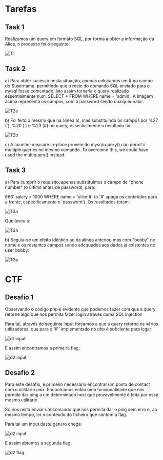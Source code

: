# Tarefas #

## Task 1

Realizamos um query em formato SQL, por forma a obter a informação da Alice, o processo foi o seguinte:

![T1](images/T_1_89.png)

## Task 2

a) Para obter sucesso nesta situação, apenas colocamos um # no campo do $username, permitindo que o resto do comando SQL enviado para o mysql fosse comentado, isto assim tornaria o query realizado essentialmente num: SELECT * FROM WHERE name = 'admin'. A imagem acima representa os campos, com a password sendo qualquer valor.

![T2a](images/T_3_89.png)

b) Foi feito o mesmo que na alínea a), mas substituindo os campos por %27 ('), %20 ( ) e %23 (#) no query, essentialmente o resultado foi:

![T2b](images/T_4_89.png)

c) A counter-measure in-place provém do mysqli:query() não permitir multiple queries no mesmo comando. To overcome this, we could have used the multiquery() instead.

## Task 3

a) Para cumprir o requisito, apenas substituimos o campo de "phone number" (o último antes de password), para:

666' salary = 1000 WHERE name = 'alice #' (o '#' apaga os conteúdos para a frente, especificamente o 'password'). Os resultados foram:

![T3a](images/T_5_89.png)

Que levou a:

![T3a](images/T_6_89.png)

b) Seguiu-se um efeito idêntico ao da alínea anterior, mas com "bobby" no nome e os restantes campos sendo adequados aos dados já existentes no user bobby:

![T3a](images/T_7_89.png)


# CTF #

## Desafio 1

Observando o código php é evidente que podemos fazer com que a query retorne algo que nos permita fazer login através duma SQL injection

Para tal, através do seguinte input forçamos a que a query retorne os vários utilizadores, que para o 'IF' implementado no php é suficiente para logar:

![d1 input](images/ctf7d1_injection.png)

E assim encontramos a primeira flag:

![d2 input](images/ctf7d1_flag.png)

## Desafio 2

Para este desafio, é primeiro necessário encontrar um ponto de contact com o utilitário unix. Encontramos então uma funcionalidade que nos permite dar ping a um determinado host que provavelmente é feita por esse mesmo utilitário.

Só nos resta enviar um comando que nos permita dar o ping sem erro e, ao mesmo tempo, ler o conteudo do ficheiro que contem a flag.

Para tal um input deste género chega:

![d2 input](images/ctf7d2_injection.png)

E assim obtemos a segunda flag:

![d2 flag](images/ctf7d2_flag.png)

